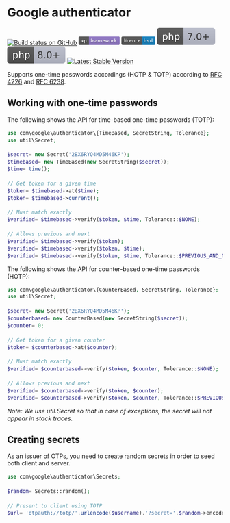 Google authenticator
====================

[![Build status on GitHub](https://github.com/xp-forge/google-authenticator/workflows/Tests/badge.svg)](https://github.com/xp-forge/google-authenticator/actions)
[![XP Framework Module](https://raw.githubusercontent.com/xp-framework/web/master/static/xp-framework-badge.png)](https://github.com/xp-framework/core)
[![BSD Licence](https://raw.githubusercontent.com/xp-framework/web/master/static/licence-bsd.png)](https://github.com/xp-framework/core/blob/master/LICENCE.md)
[![Requires PHP 7.0+](https://raw.githubusercontent.com/xp-framework/web/master/static/php-7_0plus.svg)](http://php.net/)
[![Supports PHP 8.0+](https://raw.githubusercontent.com/xp-framework/web/master/static/php-8_0plus.svg)](http://php.net/)
[![Latest Stable Version](https://poser.pugx.org/xp-forge/google-authenticator/version.png)](https://packagist.org/packages/xp-forge/google-authenticator)

Supports one-time passwords accordings (HOTP & TOTP) according to [RFC 4226](http://tools.ietf.org/html/rfc4226) and [RFC 6238](http://tools.ietf.org/html/rfc6238).

Working with one-time passwords
-------------------------------
The following shows the API for time-based one-time passwords (TOTP):

```php
use com\google\authenticator\{TimeBased, SecretString, Tolerance};
use util\Secret;

$secret= new Secret('2BX6RYQ4MD5M46KP');
$timebased= new TimeBased(new SecretString($secret));
$time= time();

// Get token for a given time
$token= $timebased->at($time);
$token= $timebased->current();

// Must match exactly
$verified= $timebased->verify($token, $time, Tolerance::$NONE);

// Allows previous and next
$verified= $timebased->verify($token);
$verified= $timebased->verify($token, $time);
$verified= $timebased->verify($token, $time, Tolerance::$PREVIOUS_AND_NEXT);
```

The following shows the API for counter-based one-time passwords (HOTP):

```php
use com\google\authenticator\{CounterBased, SecretString, Tolerance};
use util\Secret;

$secret= new Secret('2BX6RYQ4MD5M46KP');
$counterbased= new CounterBased(new SecretString($secret));
$counter= 0;

// Get token for a given counter
$token= $counterbased->at($counter);

// Must match exactly
$verified= $counterbased->verify($token, $counter, Tolerance::$NONE);

// Allows previous and next
$verified= $counterbased->verify($token, $counter);
$verified= $counterbased->verify($token, $counter, Tolerance::$PREVIOUS_AND_NEXT);
```

*Note: We use util.Secret so that in case of exceptions, the secret will not appear in stack traces.*

Creating secrets
----------------
As an issuer of OTPs, you need to create random secrets in order to seed both client and server.

```php
use com\google\authenticator\Secrets;

$random= Secrets::random();

// Present to client using TOTP
$url= 'otpauth://totp/'.urlencode($username).'?secret='.$random->encoded();
```
